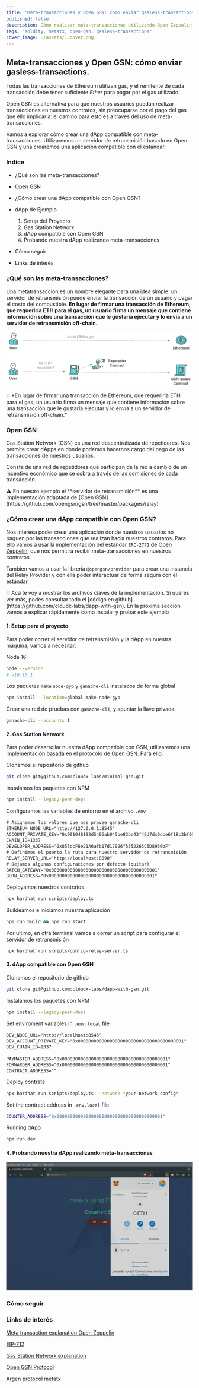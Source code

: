 ```yaml
---
title: "Meta-transacciones y Open GSN: cómo enviar gasless-transactions."
published: false
description: Cómo realizar meta-transacciones utilizando Open Zeppelin y Open GSN.
tags: "soldity, metatx, open-gsn, gasless-transactions"
cover_image: ./assets/1.cover.png
---
```


## Meta-transacciones y Open GSN: cómo enviar gasless-transactions.

Todas las transacciones de Ethereum utilizan gas, y el remitente de cada transacción debe tener suficiente _Ether_ para pagar por el gas utilizado.

Open GSN es alternativa para que nuestros usuarios puedan realizar transacciones en nuestros contratos, sin preocuparse por el pago del gas que ello implicaria: el camino para esto es a través del uso de meta-transacciones.

Vamos a explorar cómo crear una dApp compatible con meta-transacciones. Utilizaremos un servidor de retransmisión basado en Open GSN y una crearemos una aplicación compatible con el estándar.

### Indice

- ¿Qué son las meta-transacciones?

- Open GSN

- ¿Cómo crear una dApp compatible con Open GSN?

- dApp de Ejemplo

  1. Setup del Proyecto
  2. Gas Station Network
  3. dApp compatible con Open GSN
  4. Probando nuestra dApp realizando meta-transacciones

- Cómo seguir

- Links de interés

### ¿Qué son las meta-transacciones?

Una metatransacción es un nombre elegante para una idea simple: un servidor de retransmisión puede enviar la transacción de un usuario y pagar el costo del combustible. **En lugar de firmar una transacción de Ethereum, que requeriría ETH para el gas, un usuario firma un mensaje que contiene información sobre una transacción que le gustaría ejecutar y lo envía a un servidor de retransmisión off-chain.**

![Imagen de ejemplo](./assets/1.example-image_01.png)

<aside>
💡 *En lugar de firmar una transacción de Ethereum, que requeriría ETH para el gas, un usuario firma un mensaje que contiene información sobre una transacción que le gustaría ejecutar y lo envía a un servidor de retransmisión off-chain.*
</aside>

### Open GSN

Gas Station Network (GSN) es una red descentralizada de repetidores. Nos permite crear dApps en donde podemos hacernos cargo del pago de las transacciones de nuestros usuarios.

Consta de una red de repetidores que participan de la red a cambio de un incentivo económico que se cobra a través de las comisiones de cada transacción.

<aside>
⚠️ En nuestro ejemplo el **servidor de retransmisión** es una implementación adaptada de [Open GSN](https://github.com/opengsn/gsn/tree/master/packages/relay)
</aside>

### ¿Cómo crear una dApp compatible con Open GSN?

Nos interesa poder crear una aplicación donde nuestros usuarios no paguen por las transacciones que realizan hacia nuestros contratos. Para ello vamos a usar la implementación del estandar `ERC-2771` de [Open Zeppelin](https://docs.openzeppelin.com/contracts/4.x/api/metatx#ERC2771Context), que nos permitirá recibir meta-transacciones en nuestros contratos.

Tambien vamos a usar la librería `@opengsn/provider` para crear una instancia del Relay Provider y con ella poder interactuar de forma segura con el estándar.

<aside>
💡 Acá te voy a mostrar los archivos claves de la implementación. Si querés ver más, podés consultar todo el [código en github](https://github.com/cloudx-labs/dapp-with-gsn).
En la proxima sección vamos a explicar rápidamente como instalar y probar este ejemplo
</aside>

#### 1. Setup para el proyecto

Para poder correr el servidor de retransmisión y la dApp en nuestra máquina, vamos a necesitar:

Node 16

```bash
node --version
# v16.15.1
```

Los paquetes `make` `node-gyp` y `ganache-cli` instalados de forma global

```bash
npm install --location=global make node-gyp
```

Crear una red de pruebas con `ganache-cli`, y apuntar la llave privada.

```bash
ganache-cli --accounts 1
```

#### 2. Gas Station Network

Para poder desarrollar nuestra dApp compatible con GSN, utilizaremos una implementación basada en el protocolo de Open GSN. Para ello:

Clonamos el repositorio de github

```bash
git clone git@github.com:cloudx-labs/minimal-gsn.git
```

Instalamos los paquetes con NPM

```bash
npm install --legacy-peer-deps
```

Configuramos las variables de entorno en el archivo `.env`

```dotenv
# Asignamos los valores que nos provee ganache-cli
ETHEREUM_NODE_URL="http://127.0.0.1:8545"
ACCOUNT_PRIVATE_KEY="0x991048192d5406ab045be83bc43f46d7dc0dce6f18c3bf00df28a542b5069864"
CHAIN_ID=1337
DEVELOPER_ADDRESS="0x853ccF6e21A6afb17d17026f5352265C5D8950bF"
# Definimos el puerto la ruta para nuestro servidor de retransmisión
RELAY_SERVER_URL="http://localhost:8090"
# Dejamos algunas configuraciones por defecto (quitar)
BATCH_GATEWAY="0x0000000000000000000000000000000000000001"
BURN_ADDRESS="0x0000000000000000000000000000000000000001"
```

Deployamos nuestros contratos

```bash
npx hardhat run scripts/deploy.ts
```

Buildeamos e iniciamos nuestra aplicación

```bash
npm run build && npm run start
```

Por ultimo, en otra termiinal vamos a correr un script para configurar el servidor de retransmisión

```bash
npx hardhat run scripts/config-relay-server.ts
```

#### 3. dApp compatible con Open GSN

Clonamos el repositorio de github

```bash
git clone git@github.com:cloudx-labs/dapp-with-gsn.git
```

Instalamos los paquetes con NPM

```bash
npm install --legacy-peer-deps
```

Set enviroment variables in `.env.local` file

```dotenv
DEV_NODE_URL="http://localhost:8545"
DEV_ACCOUNT_PRIVATE_KEY="0x0000000000000000000000000000000000000001"
DEV_CHAIN_ID=1337

PAYMASTER_ADDRESS="0x0000000000000000000000000000000000000001"
FORWARDER_ADDRESS="0x0000000000000000000000000000000000000001"
CONTRACT_ADDRESS=""
```

Deploy contrats

```bash
npx hardhat run scripts/deploy.ts --network *your-network-config*
```

Set the contract address in `.env.local` file

```bash
COUNTER_ADDRESS="0x0000000000000000000000000000000000000001"
```

Running dApp

```bash
npm run dev
```

#### 4. Probando nuestra dApp realizando meta-transacciones

![1.screen-recording_01.gif](./assets/1.screen-recording_01.gif)

### Cómo seguir

### Links de interés

[Meta transaction explanation Open Zeppelin](https://docs.openzeppelin.com/learn/sending-gasless-transactions)

[EIP-712](https://eips.ethereum.org/EIPS/eip-712)

[Gas Station Network explanation](https://docs.opengsn.org/)

[Open GSN Protocol](https://github.com/opengsn/gsn-protocol/blob/master/gsn-protocol.md)

[Argen protocol metatx](https://github.com/argentlabs/argent-contracts/blob/develop/specifications/specifications.pdf)
